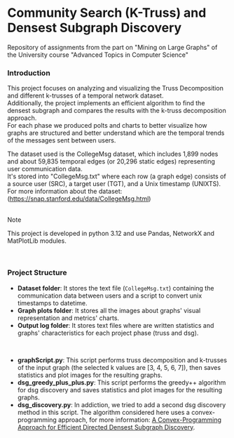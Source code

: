 # Community Search (K-Truss) and Densest Subgraph Discovery
Repository of assignments from the part on "Mining on Large Graphs" of the University course "Advanced Topics in Computer Science"

### Introduction
This project focuses on analyzing and visualizing the Truss Decomposition and different k-trusses of a temporal network dataset. <br/>
Additionally, the project implements an efficient algorithm to find the densest subgraph and compares the results with the k-truss decomposition approach. <br/>
For each phase we produced polts and charts to better visualize how graphs are structured and better understand which are the temporal trends of the messages sent between users. <br/>

The dataset used is the CollegeMsg dataset, which includes 1,899 nodes and about 59,835 temporal edges (or 20,296 static edges) representing user communication data. <br/>
It's stored into "CollegeMsg.txt" where each row (a graph edge) consists of a source user (SRC), a target user (TGT), and a Unix timestamp (UNIXTS). <br/>
For more information about the dataset: (https://snap.stanford.edu/data/CollegeMsg.html) <br/>
<br/>
> [!NOTE]
> This project is developed in python 3.12 and use Pandas, NetworkX and MatPlotLib modules.
<br/>

### Project Structure

- **Dataset folder**: It stores the text file (`CollegeMsg.txt`) containing the communication data between users and a script to convert unix timestamps to datetime.
- **Graph plots folder**: It stores all the images about graphs' visual representation and metrics' charts.
- **Output log folder**: It stores text files where are written statistics and graphs' characteristics for each project phase (truss and dsg).
<br/>

- **graphScript.py**: This script performs truss decomposition and k-trusses of the input graph (the selected k values are [3, 4, 5, 6, 7]), then saves statistics and plot images for the resulting graphs.
- **dsg_greedy_plus_plus.py**: This script performs the greedy++ algorithm for dsg discovery and saves statistics and plot images for the resulting graphs.
- **dsg_discovery.py**: In addiction, we tried to add a second dsg discovery method in this script. The algorithm considered here uses a convex-programming approach, for more information: [A Convex-Programming Approach for Efficient Directed Densest Subgraph Discovery](https://dl.acm.org/doi/10.1145/3514221.3517837).
